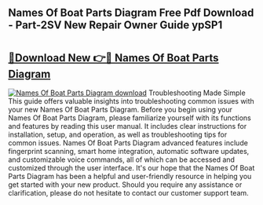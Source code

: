 ## Names Of Boat Parts Diagram Free Pdf Download - Part-2SV New Repair Owner Guide ypSP1

# <h2><a href="http://dfo9c3.blite.top/?on=Names+Of+Boat+Parts+Diagram">🔗Download New 👉🔴 Names Of Boat Parts Diagram</a></h2>

[![Names Of Boat Parts Diagram download](https://i.imgur.com/lujVjoI.png)](http://dfo9c3.blite.top/?on=Names+Of+Boat+Parts+Diagram)
Troubleshooting Made Simple This guide offers valuable insights into troubleshooting common issues with your new Names Of Boat Parts Diagram. Before you begin using your Names Of Boat Parts Diagram, please familiarize yourself with its functions and features by reading this user manual. It includes clear instructions for installation, setup, and operation, as well as troubleshooting tips for common issues. Names Of Boat Parts Diagram advanced features include fingerprint scanning, smart home integration, automatic software updates, and customizable voice commands, all of which can be accessed and customized through the user interface. It's our hope that the Names Of Boat Parts Diagram has been a helpful and user-friendly resource in helping you get started with your new product. Should you require any assistance or clarification, please do not hesitate to contact our customer support team.

